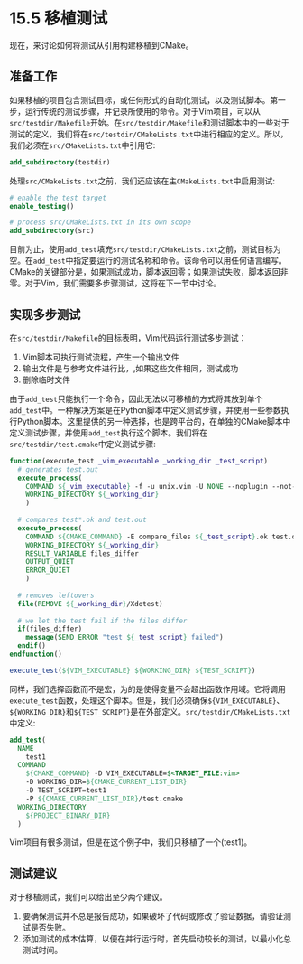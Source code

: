 # 15.5 移植测试

现在，来讨论如何将测试从引用构建移植到CMake。

## 准备工作

如果移植的项目包含测试目标，或任何形式的自动化测试，以及测试脚本。第一步，运行传统的测试步骤，并记录所使用的命令。对于Vim项目，可以从`src/testdir/Makefile`开始。在`src/testdir/Makefile`和测试脚本中的一些对于测试的定义，我们将在`src/testdir/CMakeLists.txt`中进行相应的定义。所以，我们必须在`src/CMakeLists.txt`中引用它:

```cmake
add_subdirectory(testdir)
```

处理`src/CMakeLists.txt`之前，我们还应该在主`CMakeLists.txt`中启用测试:

```cmake
# enable the test target
enable_testing()

# process src/CMakeLists.txt in its own scope
add_subdirectory(src)
```

目前为止，使用`add_test`填充`src/testdir/CMakeLists.txt`之前，测试目标为空。在`add_test`中指定要运行的测试名称和命令。该命令可以用任何语言编写。CMake的关键部分是，如果测试成功，脚本返回零；如果测试失败，脚本返回非零。对于Vim，我们需要多步骤测试，这将在下一节中讨论。

## 实现多步测试

在`src/testdir/Makefile`的目标表明，Vim代码运行测试多步测试：

1. Vim脚本可执行测试流程，产生一个输出文件
2. 输出文件是与参考文件进行比，,如果这些文件相同，测试成功
3. 删除临时文件

由于`add_test`只能执行一个命令，因此无法以可移植的方式将其放到单个`add_test`中。一种解决方案是在Python脚本中定义测试步骤，并使用一些参数执行Python脚本。这里提供的另一种选择，也是跨平台的，在单独的CMake脚本中定义测试步骤，并使用`add_test`执行这个脚本。我们将在`src/testdir/test.cmake`中定义测试步骤:

```cmake
function(execute_test _vim_executable _working_dir _test_script)
  # generates test.out
  execute_process(
    COMMAND ${_vim_executable} -f -u unix.vim -U NONE --noplugin --not-a-term -s dotest.in ${_test_script}.in
    WORKING_DIRECTORY ${_working_dir}
    )
    
  # compares test*.ok and test.out
  execute_process(
    COMMAND ${CMAKE_COMMAND} -E compare_files ${_test_script}.ok test.out
    WORKING_DIRECTORY ${_working_dir}
    RESULT_VARIABLE files_differ
    OUTPUT_QUIET
    ERROR_QUIET
    )
    
  # removes leftovers
  file(REMOVE ${_working_dir}/Xdotest)
  
  # we let the test fail if the files differ
  if(files_differ)
  	message(SEND_ERROR "test ${_test_script} failed")
  endif()
endfunction()

execute_test(${VIM_EXECUTABLE} ${WORKING_DIR} ${TEST_SCRIPT})
```

同样，我们选择函数而不是宏，为的是使得变量不会超出函数作用域。它将调用`execute_test`函数，处理这个脚本。但是，我们必须确保`${VIM_EXECUTABLE}`、`${WORKING_DIR}`和`${TEST_SCRIPT}`是在外部定义。`src/testdir/CMakeLists.txt`中定义:

```cmake
add_test(
  NAME
  	test1
  COMMAND
    ${CMAKE_COMMAND} -D VIM_EXECUTABLE=$<TARGET_FILE:vim>
    -D WORKING_DIR=${CMAKE_CURRENT_LIST_DIR}
    -D TEST_SCRIPT=test1
    -P ${CMAKE_CURRENT_LIST_DIR}/test.cmake
  WORKING_DIRECTORY
  	${PROJECT_BINARY_DIR}
  )
```

Vim项目有很多测试，但是在这个例子中，我们只移植了一个(test1)。

## 测试建议

对于移植测试，我们可以给出至少两个建议。

1. 要确保测试并不总是报告成功，如果破坏了代码或修改了验证数据，请验证测试是否失败。
2. 添加测试的成本估算，以便在并行运行时，首先启动较长的测试，以最小化总测试时间。